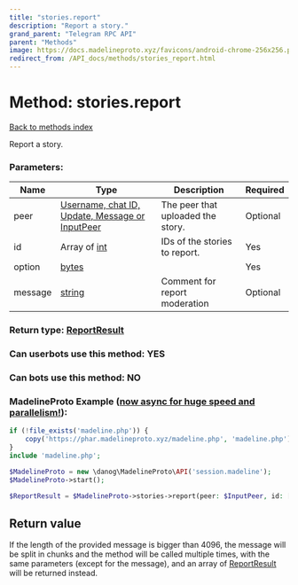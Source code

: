 ```yaml
---
title: "stories.report"
description: "Report a story."
grand_parent: "Telegram RPC API"
parent: "Methods"
image: https://docs.madelineproto.xyz/favicons/android-chrome-256x256.png
redirect_from: /API_docs/methods/stories_report.html
---
```

# Method: stories.report
[Back to methods index](index.html)



Report a story.

### Parameters:

| Name     |    Type       | Description | Required |
|----------|---------------|-------------|----------|
|peer|[Username, chat ID, Update, Message or InputPeer](/API_docs/types/InputPeer.html) | The peer that uploaded the story. | Optional|
|id|Array of [int](/API_docs/types/int.html) | IDs of the stories to report. | Yes|
|option|[bytes](/API_docs/types/bytes.html) |  | Yes|
|message|[string](/API_docs/types/string.html) | Comment for report moderation | Optional|


### Return type: [ReportResult](/API_docs/types/ReportResult.html)

### Can userbots use this method: **YES**

### Can bots use this method: **NO**


### MadelineProto Example ([now async for huge speed and parallelism!](https://docs.madelineproto.xyz/docs/ASYNC.html)):


```php
if (!file_exists('madeline.php')) {
    copy('https://phar.madelineproto.xyz/madeline.php', 'madeline.php');
}
include 'madeline.php';

$MadelineProto = new \danog\MadelineProto\API('session.madeline');
$MadelineProto->start();

$ReportResult = $MadelineProto->stories->report(peer: $InputPeer, id: [$int, $int], option: 'bytes', message: 'string', );
```


## Return value 

If the length of the provided message is bigger than 4096, the message will be split in chunks and the method will be called multiple times, with the same parameters (except for the message), and an array of [ReportResult](../types/ReportResult.html) will be returned instead.


